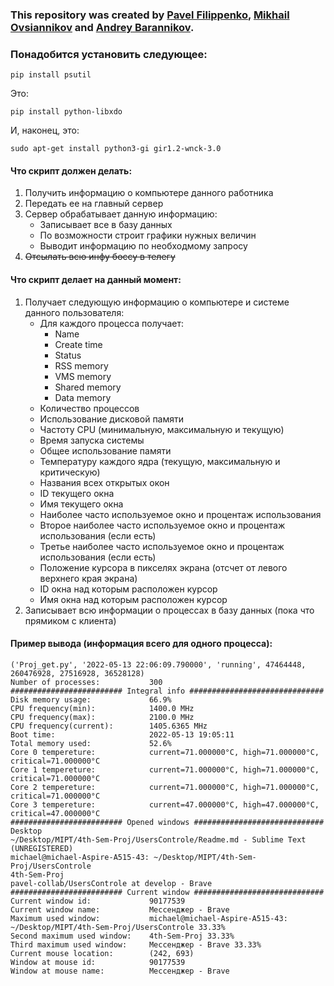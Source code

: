 ### This repository was created by [Pavel Filippenko](https://github.com/pavel-collab), [Mikhail Ovsiannikov](https://github.com/OAMichael) and [Andrey Barannikov](https://github.com/barannikovav).

### Понадобится установить следующее:
```console
pip install psutil
```
Это: 
```console
pip install python-libxdo
```
И, наконец, это:
```console
sudo apt-get install python3-gi gir1.2-wnck-3.0
```

#### Что скрипт должен делать:
1. Получить информацию о компьютере данного работника
2. Передать ее на главный сервер
3. Сервер обрабатывает данную информацию:
	- Записывает все в базу данных
	- По возможности строит графики нужных величин
	- Выводит информацию по необходмому запросу
4. ~~Отсылать всю инфу боссу в телегу~~

#### Что скрипт делает на данный момент:
1. Получает следующую информацию о компьютере и системе данного пользователя:
	- Для каждого процесса получает:
		- Name
		- Create time
		- Status
		- RSS memory
		- VMS memory
		- Shared memory
		- Data memory
	- Количество процессов
	- Использование дисковой памяти
	- Частоту CPU (минимальную, максимальную и текущую)
	- Время запуска системы
	- Общее использование памяти
	- Температуру каждого ядра (текущую, максимальную и критическую)
	- Названия всех открытых окон
	- ID текущего окна
	- Имя текущего окна
	- Наиболее часто используемое окно и процентаж использования
	- Второе наиболее часто используемое окно и процентаж использования (если есть)
	- Третье наиболее часто используемое окно и процентаж использования (если есть)
	- Положение курсора в пикселях экрана (отсчет от левого верхнего края экрана)
	- ID окна над которым расположен курсор
	- Имя окна над которым расположен курсор
2. Записывает всю информации о процессах в базу данных (пока что прямиком с клиента)


#### Пример вывода (информация всего для одного процесса):
```console
('Proj_get.py', '2022-05-13 22:06:09.790000', 'running', 47464448, 260476928, 27516928, 36528128)
Number of processes:           300
######################### Integral info ##############################
Disk memory usage:             66.9%
CPU frequency(min):            1400.0 MHz
CPU frequency(max):            2100.0 MHz
CPU frequency(current):        1405.6365 MHz
Boot time:                     2022-05-13 19:05:11
Total memory used:             52.6%
Core 0 tempereture:            current=71.000000°C, high=71.000000°C, critical=71.000000°C
Core 1 tempereture:            current=71.000000°C, high=71.000000°C, critical=71.000000°C
Core 2 tempereture:            current=71.000000°C, high=71.000000°C, critical=71.000000°C
Core 3 tempereture:            current=47.000000°C, high=47.000000°C, critical=47.000000°C
######################### Opened windows #############################
Desktop
~/Desktop/MIPT/4th-Sem-Proj/UsersControle/Readme.md - Sublime Text (UNREGISTERED)
michael@michael-Aspire-A515-43: ~/Desktop/MIPT/4th-Sem-Proj/UsersControle
4th-Sem-Proj
pavel-collab/UsersControle at develop - Brave
######################### Current window #############################
Current window id:             90177539
Current window name:           Мессенджер - Brave
Maximum used window:           michael@michael-Aspire-A515-43: ~/Desktop/MIPT/4th-Sem-Proj/UsersControle 33.33%
Second maximum used window:    4th-Sem-Proj 33.33%
Third maximum used window:     Мессенджер - Brave 33.33%
Current mouse location:        (242, 693)
Window at mouse id:            90177539
Window at mouse name:          Мессенджер - Brave
```
